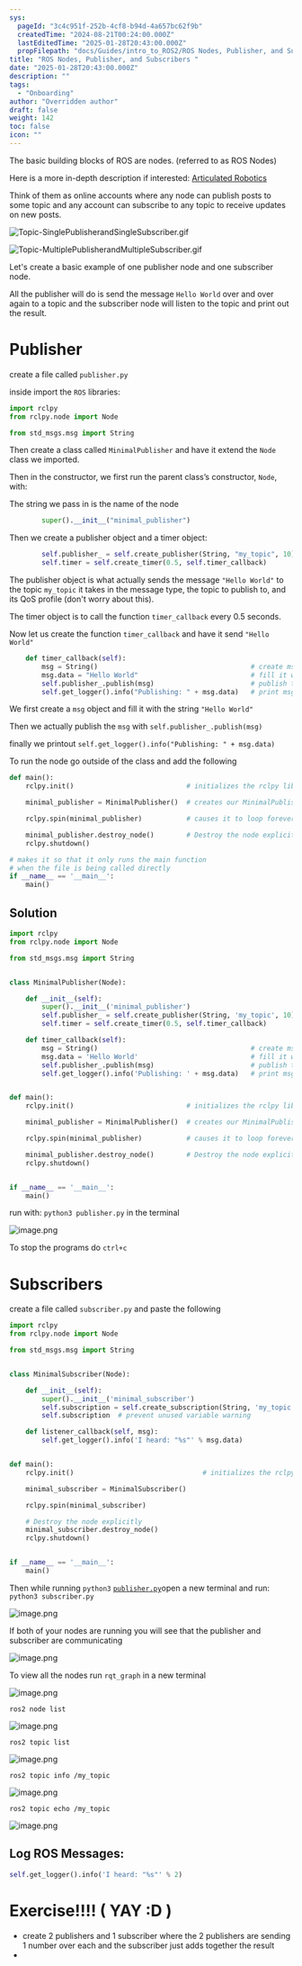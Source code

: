```yaml
---
sys:
  pageId: "3c4c951f-252b-4cf8-b94d-4a657bc62f9b"
  createdTime: "2024-08-21T00:24:00.000Z"
  lastEditedTime: "2025-01-28T20:43:00.000Z"
  propFilepath: "docs/Guides/intro_to_ROS2/ROS Nodes, Publisher, and Subscribers .md"
title: "ROS Nodes, Publisher, and Subscribers "
date: "2025-01-28T20:43:00.000Z"
description: ""
tags:
  - "Onboarding"
author: "Overridden author"
draft: false
weight: 142
toc: false
icon: ""
---
```


The basic building blocks of ROS are nodes. (referred to as ROS Nodes)

Here is a more in-depth description if interested: [Articulated Robotics](https://articulatedrobotics.xyz/tutorials/ready-for-ros/ros-overview#2-nodes)

Think of them as online accounts where any node can publish posts to some topic and any account can subscribe to any topic to receive updates on new posts.

![Topic-SinglePublisherandSingleSubscriber.gif](https://docs.ros.org/en/humble/_images/Topic-SinglePublisherandSingleSubscriber.gif)

![Topic-MultiplePublisherandMultipleSubscriber.gif](https://docs.ros.org/en/humble/_images/Topic-MultiplePublisherandMultipleSubscriber.gif)

Let's create a basic example of one publisher node and one subscriber node.

All the publisher will do is send the message `Hello World` over and over again to a topic and the subscriber node will listen to the topic and print out the result.

# Publisher

create a file called `publisher.py` 

inside import the `ROS` libraries:

```python
import rclpy
from rclpy.node import Node

from std_msgs.msg import String
```

Then create a class called `MinimalPublisher` and have it extend the `Node` class we imported.

Then in the constructor, we first run the parent class’s constructor, `Node`, with:

The string we pass in is the name of the node

```python
        super().__init__("minimal_publisher")
```

Then we create a publisher object and a timer object:

```python
        self.publisher_ = self.create_publisher(String, "my_topic", 10)
        self.timer = self.create_timer(0.5, self.timer_callback)
```

The publisher object is what actually sends the message `"Hello World"` to the topic `my_topic` it takes in the message type, the topic to publish to, and its QoS profile (don't worry about this).

The timer object is to call the function `timer_callback` every 0.5 seconds.

Now let us create the function `timer_callback` and have it send `"Hello World"`

```python
    def timer_callback(self):
        msg = String()                                      # create msg object
        msg.data = "Hello World"                            # fill it with data
        self.publisher_.publish(msg)                        # publish the message
        self.get_logger().info("Publishing: " + msg.data)   # print msg
```

We first create a `msg` object and fill it with the string `"Hello World"`

Then we actually publish the `msg` with `self.publisher_.publish(msg)`

finally we printout `self.get_logger().info("Publishing: " + msg.data)`

To run the node go outside of the class and add the following

```python
def main():
    rclpy.init()                            # initializes the rclpy library

    minimal_publisher = MinimalPublisher()  # creates our MinimalPublisher object

    rclpy.spin(minimal_publisher)           # causes it to loop forever

    minimal_publisher.destroy_node()        # Destroy the node explicitly
    rclpy.shutdown()

# makes it so that it only runs the main function
# when the file is being called directly
if __name__ == '__main__': 
    main()
```

## Solution

```python
import rclpy
from rclpy.node import Node

from std_msgs.msg import String


class MinimalPublisher(Node):

    def __init__(self):
        super().__init__('minimal_publisher')
        self.publisher_ = self.create_publisher(String, 'my_topic', 10)
        self.timer = self.create_timer(0.5, self.timer_callback)

    def timer_callback(self):
        msg = String()                                      # create msg object
        msg.data = 'Hello World'                            # fill it with data
        self.publisher_.publish(msg)                        # publish the message
        self.get_logger().info('Publishing: ' + msg.data)   # print msg


def main():
    rclpy.init()                            # initializes the rclpy library

    minimal_publisher = MinimalPublisher()  # creates our MinimalPublisher object

    rclpy.spin(minimal_publisher)           # causes it to loop forever

    minimal_publisher.destroy_node()        # Destroy the node explicitly
    rclpy.shutdown()


if __name__ == '__main__':
    main()
```

run with: `python3 publisher.py` in the terminal

![image.png](https://prod-files-secure.s3.us-west-2.amazonaws.com/d518164a-d88e-44d1-a4ee-3adb3bd8bce0/9214accb-ad5b-44f1-a31c-b3167c59138b/image.png?X-Amz-Algorithm=AWS4-HMAC-SHA256&X-Amz-Content-Sha256=UNSIGNED-PAYLOAD&X-Amz-Credential=ASIAZI2LB4667MXZOBMP%2F20250318%2Fus-west-2%2Fs3%2Faws4_request&X-Amz-Date=20250318T140812Z&X-Amz-Expires=3600&X-Amz-Security-Token=IQoJb3JpZ2luX2VjEAYaCXVzLXdlc3QtMiJGMEQCIE6C3qNEcr0E9CwxpxKGjv893TzjrcCQfHXimN7u59rGAiAYExep039WbwQ%2BurlUs7Upl%2Fnr61Tc0P1T3fDtMvbl0yr%2FAwhfEAAaDDYzNzQyMzE4MzgwNSIMozJs96jdnFN1Hn9fKtwD7uX9P6TXR176AVjRg1%2FE0Ac1A0xf2AcvEU3WJHzDk6iONuZ7YhBHGRV1RjKYhXk%2BgJHZ3%2FyDap4NjrGxv3mglUdggd7Evyx5%2FHx9Ptb1pRG4r1D4%2FoPS4zGWfkj5VJcajaFZBKfAe9Tg9UgP%2FpSYU3uM6TMLMHS4PS3IT7N0Du7xmxP9IxmbV30MsiphTX%2BFwDnfF1KGiv02u9V5M%2B0vUYOL3W8O1YGZdZNzDNLxYJB%2Fu0TFQCeS95n%2BEEkC8Xs9YaP6qF3BCFjD8RTT1oc%2FKLjMGBsSggUfX4xBmXPE7oVlsJu2JoqM4tIEgcWhZh4MWJQZxYlr8iuSUv%2BEUK0GV172HhF43BENV8dYnoLLOecocHU199u1vpWBQ1PGrQyXe3klc1%2Bjcxh4TV4E%2FPQ3gFshx9VpeVb5%2F18crHnnbxO0xKTlnlfiJCt7sXUmJEQedlNlydJzBaMxAxRhOAMegbIGAU6y1vK2Gzy%2FA7KDS%2BP6Doyk0Vcn2KrGPRi%2Bdg9L7yWGjYZGO0hlaukW6CQxc3wtefnIdFS5%2B5yrYPUBiEWYmycBF%2FXC2nNor%2B3hbyjRUSMQav8gUYlAvpxp6u2OYZnnqqFc77tcgLL1qWkGw09DGIl%2FVS49pu8cdfsw2fTlvgY6pgE4KqLbi2kYHLr9i7Je0J1%2Bm5b15J2q9QX2rmH7AUUS8zSLubtlQ2yb40kn6J7XFdcUnXBaXWNxfg6ZZs8hHmDvR7sUbTYshZYd%2B6uYS0U9JnYhLdfN0doqWm7BUUdJzqi1RTcS%2BwkY4EuCtp142xjDjm6hL1NKWZDVFteFnX5YYPKR9UiBNuTbJtuXAUh0%2BlbQYQOlZ0N%2FcdpS9y6nla4kD2h%2B8T%2FD&X-Amz-Signature=7b84310f716faa62ee26fc4bb83fd1e6ab2ecef6d124cfe590ee3bbc26671cb1&X-Amz-SignedHeaders=host&x-id=GetObject)

To stop the programs do `ctrl+c`

# Subscribers

create a file called `subscriber.py` and paste the following

```python
import rclpy
from rclpy.node import Node

from std_msgs.msg import String


class MinimalSubscriber(Node):

    def __init__(self):
        super().__init__('minimal_subscriber')
        self.subscription = self.create_subscription(String, 'my_topic', self.listener_callback, 10)
        self.subscription  # prevent unused variable warning

    def listener_callback(self, msg):
        self.get_logger().info('I heard: "%s"' % msg.data)


def main():
    rclpy.init()                                # initializes the rclpy library

    minimal_subscriber = MinimalSubscriber()

    rclpy.spin(minimal_subscriber)

    # Destroy the node explicitly
    minimal_subscriber.destroy_node()
    rclpy.shutdown()


if __name__ == '__main__':
    main()
```

Then while running `python3` [`publisher.py`](http://publisher.py/)open a new terminal and run: `python3 subscriber.py` 

![image.png](https://prod-files-secure.s3.us-west-2.amazonaws.com/d518164a-d88e-44d1-a4ee-3adb3bd8bce0/611fccf2-c738-4dbd-94e9-98f209092866/image.png?X-Amz-Algorithm=AWS4-HMAC-SHA256&X-Amz-Content-Sha256=UNSIGNED-PAYLOAD&X-Amz-Credential=ASIAZI2LB4667MXZOBMP%2F20250318%2Fus-west-2%2Fs3%2Faws4_request&X-Amz-Date=20250318T140812Z&X-Amz-Expires=3600&X-Amz-Security-Token=IQoJb3JpZ2luX2VjEAYaCXVzLXdlc3QtMiJGMEQCIE6C3qNEcr0E9CwxpxKGjv893TzjrcCQfHXimN7u59rGAiAYExep039WbwQ%2BurlUs7Upl%2Fnr61Tc0P1T3fDtMvbl0yr%2FAwhfEAAaDDYzNzQyMzE4MzgwNSIMozJs96jdnFN1Hn9fKtwD7uX9P6TXR176AVjRg1%2FE0Ac1A0xf2AcvEU3WJHzDk6iONuZ7YhBHGRV1RjKYhXk%2BgJHZ3%2FyDap4NjrGxv3mglUdggd7Evyx5%2FHx9Ptb1pRG4r1D4%2FoPS4zGWfkj5VJcajaFZBKfAe9Tg9UgP%2FpSYU3uM6TMLMHS4PS3IT7N0Du7xmxP9IxmbV30MsiphTX%2BFwDnfF1KGiv02u9V5M%2B0vUYOL3W8O1YGZdZNzDNLxYJB%2Fu0TFQCeS95n%2BEEkC8Xs9YaP6qF3BCFjD8RTT1oc%2FKLjMGBsSggUfX4xBmXPE7oVlsJu2JoqM4tIEgcWhZh4MWJQZxYlr8iuSUv%2BEUK0GV172HhF43BENV8dYnoLLOecocHU199u1vpWBQ1PGrQyXe3klc1%2Bjcxh4TV4E%2FPQ3gFshx9VpeVb5%2F18crHnnbxO0xKTlnlfiJCt7sXUmJEQedlNlydJzBaMxAxRhOAMegbIGAU6y1vK2Gzy%2FA7KDS%2BP6Doyk0Vcn2KrGPRi%2Bdg9L7yWGjYZGO0hlaukW6CQxc3wtefnIdFS5%2B5yrYPUBiEWYmycBF%2FXC2nNor%2B3hbyjRUSMQav8gUYlAvpxp6u2OYZnnqqFc77tcgLL1qWkGw09DGIl%2FVS49pu8cdfsw2fTlvgY6pgE4KqLbi2kYHLr9i7Je0J1%2Bm5b15J2q9QX2rmH7AUUS8zSLubtlQ2yb40kn6J7XFdcUnXBaXWNxfg6ZZs8hHmDvR7sUbTYshZYd%2B6uYS0U9JnYhLdfN0doqWm7BUUdJzqi1RTcS%2BwkY4EuCtp142xjDjm6hL1NKWZDVFteFnX5YYPKR9UiBNuTbJtuXAUh0%2BlbQYQOlZ0N%2FcdpS9y6nla4kD2h%2B8T%2FD&X-Amz-Signature=1ba6e8eb56689e6a92ebce7b5b762d55ced09de488f017fdd28c1e3658d09b22&X-Amz-SignedHeaders=host&x-id=GetObject)

If both of your nodes are running you will see that the publisher and subscriber are communicating

![image.png](https://prod-files-secure.s3.us-west-2.amazonaws.com/d518164a-d88e-44d1-a4ee-3adb3bd8bce0/eea428b5-1cf0-43bb-a30b-81cbaf6c5c78/image.png?X-Amz-Algorithm=AWS4-HMAC-SHA256&X-Amz-Content-Sha256=UNSIGNED-PAYLOAD&X-Amz-Credential=ASIAZI2LB4667MXZOBMP%2F20250318%2Fus-west-2%2Fs3%2Faws4_request&X-Amz-Date=20250318T140812Z&X-Amz-Expires=3600&X-Amz-Security-Token=IQoJb3JpZ2luX2VjEAYaCXVzLXdlc3QtMiJGMEQCIE6C3qNEcr0E9CwxpxKGjv893TzjrcCQfHXimN7u59rGAiAYExep039WbwQ%2BurlUs7Upl%2Fnr61Tc0P1T3fDtMvbl0yr%2FAwhfEAAaDDYzNzQyMzE4MzgwNSIMozJs96jdnFN1Hn9fKtwD7uX9P6TXR176AVjRg1%2FE0Ac1A0xf2AcvEU3WJHzDk6iONuZ7YhBHGRV1RjKYhXk%2BgJHZ3%2FyDap4NjrGxv3mglUdggd7Evyx5%2FHx9Ptb1pRG4r1D4%2FoPS4zGWfkj5VJcajaFZBKfAe9Tg9UgP%2FpSYU3uM6TMLMHS4PS3IT7N0Du7xmxP9IxmbV30MsiphTX%2BFwDnfF1KGiv02u9V5M%2B0vUYOL3W8O1YGZdZNzDNLxYJB%2Fu0TFQCeS95n%2BEEkC8Xs9YaP6qF3BCFjD8RTT1oc%2FKLjMGBsSggUfX4xBmXPE7oVlsJu2JoqM4tIEgcWhZh4MWJQZxYlr8iuSUv%2BEUK0GV172HhF43BENV8dYnoLLOecocHU199u1vpWBQ1PGrQyXe3klc1%2Bjcxh4TV4E%2FPQ3gFshx9VpeVb5%2F18crHnnbxO0xKTlnlfiJCt7sXUmJEQedlNlydJzBaMxAxRhOAMegbIGAU6y1vK2Gzy%2FA7KDS%2BP6Doyk0Vcn2KrGPRi%2Bdg9L7yWGjYZGO0hlaukW6CQxc3wtefnIdFS5%2B5yrYPUBiEWYmycBF%2FXC2nNor%2B3hbyjRUSMQav8gUYlAvpxp6u2OYZnnqqFc77tcgLL1qWkGw09DGIl%2FVS49pu8cdfsw2fTlvgY6pgE4KqLbi2kYHLr9i7Je0J1%2Bm5b15J2q9QX2rmH7AUUS8zSLubtlQ2yb40kn6J7XFdcUnXBaXWNxfg6ZZs8hHmDvR7sUbTYshZYd%2B6uYS0U9JnYhLdfN0doqWm7BUUdJzqi1RTcS%2BwkY4EuCtp142xjDjm6hL1NKWZDVFteFnX5YYPKR9UiBNuTbJtuXAUh0%2BlbQYQOlZ0N%2FcdpS9y6nla4kD2h%2B8T%2FD&X-Amz-Signature=c48e7ebe1dc3259c11a89f5f2f7bfa54ffefa8bdbc6554b3de6d1d9526c3d4f0&X-Amz-SignedHeaders=host&x-id=GetObject)

To view all the nodes run `rqt_graph` in a new terminal

![image.png](https://prod-files-secure.s3.us-west-2.amazonaws.com/d518164a-d88e-44d1-a4ee-3adb3bd8bce0/1d98e964-4318-4d62-b5c4-8c8f78368598/image.png?X-Amz-Algorithm=AWS4-HMAC-SHA256&X-Amz-Content-Sha256=UNSIGNED-PAYLOAD&X-Amz-Credential=ASIAZI2LB4667MXZOBMP%2F20250318%2Fus-west-2%2Fs3%2Faws4_request&X-Amz-Date=20250318T140812Z&X-Amz-Expires=3600&X-Amz-Security-Token=IQoJb3JpZ2luX2VjEAYaCXVzLXdlc3QtMiJGMEQCIE6C3qNEcr0E9CwxpxKGjv893TzjrcCQfHXimN7u59rGAiAYExep039WbwQ%2BurlUs7Upl%2Fnr61Tc0P1T3fDtMvbl0yr%2FAwhfEAAaDDYzNzQyMzE4MzgwNSIMozJs96jdnFN1Hn9fKtwD7uX9P6TXR176AVjRg1%2FE0Ac1A0xf2AcvEU3WJHzDk6iONuZ7YhBHGRV1RjKYhXk%2BgJHZ3%2FyDap4NjrGxv3mglUdggd7Evyx5%2FHx9Ptb1pRG4r1D4%2FoPS4zGWfkj5VJcajaFZBKfAe9Tg9UgP%2FpSYU3uM6TMLMHS4PS3IT7N0Du7xmxP9IxmbV30MsiphTX%2BFwDnfF1KGiv02u9V5M%2B0vUYOL3W8O1YGZdZNzDNLxYJB%2Fu0TFQCeS95n%2BEEkC8Xs9YaP6qF3BCFjD8RTT1oc%2FKLjMGBsSggUfX4xBmXPE7oVlsJu2JoqM4tIEgcWhZh4MWJQZxYlr8iuSUv%2BEUK0GV172HhF43BENV8dYnoLLOecocHU199u1vpWBQ1PGrQyXe3klc1%2Bjcxh4TV4E%2FPQ3gFshx9VpeVb5%2F18crHnnbxO0xKTlnlfiJCt7sXUmJEQedlNlydJzBaMxAxRhOAMegbIGAU6y1vK2Gzy%2FA7KDS%2BP6Doyk0Vcn2KrGPRi%2Bdg9L7yWGjYZGO0hlaukW6CQxc3wtefnIdFS5%2B5yrYPUBiEWYmycBF%2FXC2nNor%2B3hbyjRUSMQav8gUYlAvpxp6u2OYZnnqqFc77tcgLL1qWkGw09DGIl%2FVS49pu8cdfsw2fTlvgY6pgE4KqLbi2kYHLr9i7Je0J1%2Bm5b15J2q9QX2rmH7AUUS8zSLubtlQ2yb40kn6J7XFdcUnXBaXWNxfg6ZZs8hHmDvR7sUbTYshZYd%2B6uYS0U9JnYhLdfN0doqWm7BUUdJzqi1RTcS%2BwkY4EuCtp142xjDjm6hL1NKWZDVFteFnX5YYPKR9UiBNuTbJtuXAUh0%2BlbQYQOlZ0N%2FcdpS9y6nla4kD2h%2B8T%2FD&X-Amz-Signature=a4a89fea3fc444d0c3099d3dfd2675de550e7f5be272de8bc861f078472214e4&X-Amz-SignedHeaders=host&x-id=GetObject)

`ros2 node list`

![image.png](https://prod-files-secure.s3.us-west-2.amazonaws.com/d518164a-d88e-44d1-a4ee-3adb3bd8bce0/680ac8cf-e6d9-4164-9ece-5b9a6fccffee/image.png?X-Amz-Algorithm=AWS4-HMAC-SHA256&X-Amz-Content-Sha256=UNSIGNED-PAYLOAD&X-Amz-Credential=ASIAZI2LB4667MXZOBMP%2F20250318%2Fus-west-2%2Fs3%2Faws4_request&X-Amz-Date=20250318T140812Z&X-Amz-Expires=3600&X-Amz-Security-Token=IQoJb3JpZ2luX2VjEAYaCXVzLXdlc3QtMiJGMEQCIE6C3qNEcr0E9CwxpxKGjv893TzjrcCQfHXimN7u59rGAiAYExep039WbwQ%2BurlUs7Upl%2Fnr61Tc0P1T3fDtMvbl0yr%2FAwhfEAAaDDYzNzQyMzE4MzgwNSIMozJs96jdnFN1Hn9fKtwD7uX9P6TXR176AVjRg1%2FE0Ac1A0xf2AcvEU3WJHzDk6iONuZ7YhBHGRV1RjKYhXk%2BgJHZ3%2FyDap4NjrGxv3mglUdggd7Evyx5%2FHx9Ptb1pRG4r1D4%2FoPS4zGWfkj5VJcajaFZBKfAe9Tg9UgP%2FpSYU3uM6TMLMHS4PS3IT7N0Du7xmxP9IxmbV30MsiphTX%2BFwDnfF1KGiv02u9V5M%2B0vUYOL3W8O1YGZdZNzDNLxYJB%2Fu0TFQCeS95n%2BEEkC8Xs9YaP6qF3BCFjD8RTT1oc%2FKLjMGBsSggUfX4xBmXPE7oVlsJu2JoqM4tIEgcWhZh4MWJQZxYlr8iuSUv%2BEUK0GV172HhF43BENV8dYnoLLOecocHU199u1vpWBQ1PGrQyXe3klc1%2Bjcxh4TV4E%2FPQ3gFshx9VpeVb5%2F18crHnnbxO0xKTlnlfiJCt7sXUmJEQedlNlydJzBaMxAxRhOAMegbIGAU6y1vK2Gzy%2FA7KDS%2BP6Doyk0Vcn2KrGPRi%2Bdg9L7yWGjYZGO0hlaukW6CQxc3wtefnIdFS5%2B5yrYPUBiEWYmycBF%2FXC2nNor%2B3hbyjRUSMQav8gUYlAvpxp6u2OYZnnqqFc77tcgLL1qWkGw09DGIl%2FVS49pu8cdfsw2fTlvgY6pgE4KqLbi2kYHLr9i7Je0J1%2Bm5b15J2q9QX2rmH7AUUS8zSLubtlQ2yb40kn6J7XFdcUnXBaXWNxfg6ZZs8hHmDvR7sUbTYshZYd%2B6uYS0U9JnYhLdfN0doqWm7BUUdJzqi1RTcS%2BwkY4EuCtp142xjDjm6hL1NKWZDVFteFnX5YYPKR9UiBNuTbJtuXAUh0%2BlbQYQOlZ0N%2FcdpS9y6nla4kD2h%2B8T%2FD&X-Amz-Signature=c11f3645038f8d7a139624a8148a0c665e9c4a5722d09e84f341adee67e484be&X-Amz-SignedHeaders=host&x-id=GetObject)

`ros2 topic list`

![image.png](https://prod-files-secure.s3.us-west-2.amazonaws.com/d518164a-d88e-44d1-a4ee-3adb3bd8bce0/eee2ebe1-27ef-4a4a-96fb-2ca54126fb29/image.png?X-Amz-Algorithm=AWS4-HMAC-SHA256&X-Amz-Content-Sha256=UNSIGNED-PAYLOAD&X-Amz-Credential=ASIAZI2LB4667MXZOBMP%2F20250318%2Fus-west-2%2Fs3%2Faws4_request&X-Amz-Date=20250318T140812Z&X-Amz-Expires=3600&X-Amz-Security-Token=IQoJb3JpZ2luX2VjEAYaCXVzLXdlc3QtMiJGMEQCIE6C3qNEcr0E9CwxpxKGjv893TzjrcCQfHXimN7u59rGAiAYExep039WbwQ%2BurlUs7Upl%2Fnr61Tc0P1T3fDtMvbl0yr%2FAwhfEAAaDDYzNzQyMzE4MzgwNSIMozJs96jdnFN1Hn9fKtwD7uX9P6TXR176AVjRg1%2FE0Ac1A0xf2AcvEU3WJHzDk6iONuZ7YhBHGRV1RjKYhXk%2BgJHZ3%2FyDap4NjrGxv3mglUdggd7Evyx5%2FHx9Ptb1pRG4r1D4%2FoPS4zGWfkj5VJcajaFZBKfAe9Tg9UgP%2FpSYU3uM6TMLMHS4PS3IT7N0Du7xmxP9IxmbV30MsiphTX%2BFwDnfF1KGiv02u9V5M%2B0vUYOL3W8O1YGZdZNzDNLxYJB%2Fu0TFQCeS95n%2BEEkC8Xs9YaP6qF3BCFjD8RTT1oc%2FKLjMGBsSggUfX4xBmXPE7oVlsJu2JoqM4tIEgcWhZh4MWJQZxYlr8iuSUv%2BEUK0GV172HhF43BENV8dYnoLLOecocHU199u1vpWBQ1PGrQyXe3klc1%2Bjcxh4TV4E%2FPQ3gFshx9VpeVb5%2F18crHnnbxO0xKTlnlfiJCt7sXUmJEQedlNlydJzBaMxAxRhOAMegbIGAU6y1vK2Gzy%2FA7KDS%2BP6Doyk0Vcn2KrGPRi%2Bdg9L7yWGjYZGO0hlaukW6CQxc3wtefnIdFS5%2B5yrYPUBiEWYmycBF%2FXC2nNor%2B3hbyjRUSMQav8gUYlAvpxp6u2OYZnnqqFc77tcgLL1qWkGw09DGIl%2FVS49pu8cdfsw2fTlvgY6pgE4KqLbi2kYHLr9i7Je0J1%2Bm5b15J2q9QX2rmH7AUUS8zSLubtlQ2yb40kn6J7XFdcUnXBaXWNxfg6ZZs8hHmDvR7sUbTYshZYd%2B6uYS0U9JnYhLdfN0doqWm7BUUdJzqi1RTcS%2BwkY4EuCtp142xjDjm6hL1NKWZDVFteFnX5YYPKR9UiBNuTbJtuXAUh0%2BlbQYQOlZ0N%2FcdpS9y6nla4kD2h%2B8T%2FD&X-Amz-Signature=a761fa669474e71702b712070caa273b6ec370e778284c6581380188b3c4fd7b&X-Amz-SignedHeaders=host&x-id=GetObject)

`ros2 topic info /my_topic`

![image.png](https://prod-files-secure.s3.us-west-2.amazonaws.com/d518164a-d88e-44d1-a4ee-3adb3bd8bce0/6288ef12-cb9e-406f-b9eb-65feed3a9011/image.png?X-Amz-Algorithm=AWS4-HMAC-SHA256&X-Amz-Content-Sha256=UNSIGNED-PAYLOAD&X-Amz-Credential=ASIAZI2LB4667MXZOBMP%2F20250318%2Fus-west-2%2Fs3%2Faws4_request&X-Amz-Date=20250318T140812Z&X-Amz-Expires=3600&X-Amz-Security-Token=IQoJb3JpZ2luX2VjEAYaCXVzLXdlc3QtMiJGMEQCIE6C3qNEcr0E9CwxpxKGjv893TzjrcCQfHXimN7u59rGAiAYExep039WbwQ%2BurlUs7Upl%2Fnr61Tc0P1T3fDtMvbl0yr%2FAwhfEAAaDDYzNzQyMzE4MzgwNSIMozJs96jdnFN1Hn9fKtwD7uX9P6TXR176AVjRg1%2FE0Ac1A0xf2AcvEU3WJHzDk6iONuZ7YhBHGRV1RjKYhXk%2BgJHZ3%2FyDap4NjrGxv3mglUdggd7Evyx5%2FHx9Ptb1pRG4r1D4%2FoPS4zGWfkj5VJcajaFZBKfAe9Tg9UgP%2FpSYU3uM6TMLMHS4PS3IT7N0Du7xmxP9IxmbV30MsiphTX%2BFwDnfF1KGiv02u9V5M%2B0vUYOL3W8O1YGZdZNzDNLxYJB%2Fu0TFQCeS95n%2BEEkC8Xs9YaP6qF3BCFjD8RTT1oc%2FKLjMGBsSggUfX4xBmXPE7oVlsJu2JoqM4tIEgcWhZh4MWJQZxYlr8iuSUv%2BEUK0GV172HhF43BENV8dYnoLLOecocHU199u1vpWBQ1PGrQyXe3klc1%2Bjcxh4TV4E%2FPQ3gFshx9VpeVb5%2F18crHnnbxO0xKTlnlfiJCt7sXUmJEQedlNlydJzBaMxAxRhOAMegbIGAU6y1vK2Gzy%2FA7KDS%2BP6Doyk0Vcn2KrGPRi%2Bdg9L7yWGjYZGO0hlaukW6CQxc3wtefnIdFS5%2B5yrYPUBiEWYmycBF%2FXC2nNor%2B3hbyjRUSMQav8gUYlAvpxp6u2OYZnnqqFc77tcgLL1qWkGw09DGIl%2FVS49pu8cdfsw2fTlvgY6pgE4KqLbi2kYHLr9i7Je0J1%2Bm5b15J2q9QX2rmH7AUUS8zSLubtlQ2yb40kn6J7XFdcUnXBaXWNxfg6ZZs8hHmDvR7sUbTYshZYd%2B6uYS0U9JnYhLdfN0doqWm7BUUdJzqi1RTcS%2BwkY4EuCtp142xjDjm6hL1NKWZDVFteFnX5YYPKR9UiBNuTbJtuXAUh0%2BlbQYQOlZ0N%2FcdpS9y6nla4kD2h%2B8T%2FD&X-Amz-Signature=b811a336bbc0a5b9c14983a7ca59020dc6669965cebcb88a1a4124562432663a&X-Amz-SignedHeaders=host&x-id=GetObject)

`ros2 topic echo /my_topic`

![image.png](https://prod-files-secure.s3.us-west-2.amazonaws.com/d518164a-d88e-44d1-a4ee-3adb3bd8bce0/0a6fcb4d-422d-4a6c-a803-749ef4adf2c6/image.png?X-Amz-Algorithm=AWS4-HMAC-SHA256&X-Amz-Content-Sha256=UNSIGNED-PAYLOAD&X-Amz-Credential=ASIAZI2LB4667MXZOBMP%2F20250318%2Fus-west-2%2Fs3%2Faws4_request&X-Amz-Date=20250318T140812Z&X-Amz-Expires=3600&X-Amz-Security-Token=IQoJb3JpZ2luX2VjEAYaCXVzLXdlc3QtMiJGMEQCIE6C3qNEcr0E9CwxpxKGjv893TzjrcCQfHXimN7u59rGAiAYExep039WbwQ%2BurlUs7Upl%2Fnr61Tc0P1T3fDtMvbl0yr%2FAwhfEAAaDDYzNzQyMzE4MzgwNSIMozJs96jdnFN1Hn9fKtwD7uX9P6TXR176AVjRg1%2FE0Ac1A0xf2AcvEU3WJHzDk6iONuZ7YhBHGRV1RjKYhXk%2BgJHZ3%2FyDap4NjrGxv3mglUdggd7Evyx5%2FHx9Ptb1pRG4r1D4%2FoPS4zGWfkj5VJcajaFZBKfAe9Tg9UgP%2FpSYU3uM6TMLMHS4PS3IT7N0Du7xmxP9IxmbV30MsiphTX%2BFwDnfF1KGiv02u9V5M%2B0vUYOL3W8O1YGZdZNzDNLxYJB%2Fu0TFQCeS95n%2BEEkC8Xs9YaP6qF3BCFjD8RTT1oc%2FKLjMGBsSggUfX4xBmXPE7oVlsJu2JoqM4tIEgcWhZh4MWJQZxYlr8iuSUv%2BEUK0GV172HhF43BENV8dYnoLLOecocHU199u1vpWBQ1PGrQyXe3klc1%2Bjcxh4TV4E%2FPQ3gFshx9VpeVb5%2F18crHnnbxO0xKTlnlfiJCt7sXUmJEQedlNlydJzBaMxAxRhOAMegbIGAU6y1vK2Gzy%2FA7KDS%2BP6Doyk0Vcn2KrGPRi%2Bdg9L7yWGjYZGO0hlaukW6CQxc3wtefnIdFS5%2B5yrYPUBiEWYmycBF%2FXC2nNor%2B3hbyjRUSMQav8gUYlAvpxp6u2OYZnnqqFc77tcgLL1qWkGw09DGIl%2FVS49pu8cdfsw2fTlvgY6pgE4KqLbi2kYHLr9i7Je0J1%2Bm5b15J2q9QX2rmH7AUUS8zSLubtlQ2yb40kn6J7XFdcUnXBaXWNxfg6ZZs8hHmDvR7sUbTYshZYd%2B6uYS0U9JnYhLdfN0doqWm7BUUdJzqi1RTcS%2BwkY4EuCtp142xjDjm6hL1NKWZDVFteFnX5YYPKR9UiBNuTbJtuXAUh0%2BlbQYQOlZ0N%2FcdpS9y6nla4kD2h%2B8T%2FD&X-Amz-Signature=6451c2fb32ce643784cf2fdd98578b69bf6df3b491b299d20b06a8ea89485ee1&X-Amz-SignedHeaders=host&x-id=GetObject)

## Log ROS Messages:

```python
self.get_logger().info('I heard: "%s"' % 2)
```

# Exercise!!!! ( YAY :D )

- create 2 publishers and 1 subscriber where the 2 publishers are sending 1 number over each and the subscriber just adds together the result
- 
